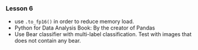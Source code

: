 ### Lesson 6
- use `.to_fp16()` in order to reduce memory load. 
- Python for Data Analysis Book: By the creator of Pandas
- Use Bear classifier with multi-label classification. Test with images that does not contain any bear. 

